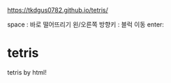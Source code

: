 https://tkdgus0782.github.io/tetris/

space : 바로 떨어뜨리기
왼/오른쪽 방향키 : 블럭 이동
enter: 

# tetris
tetris by html!
